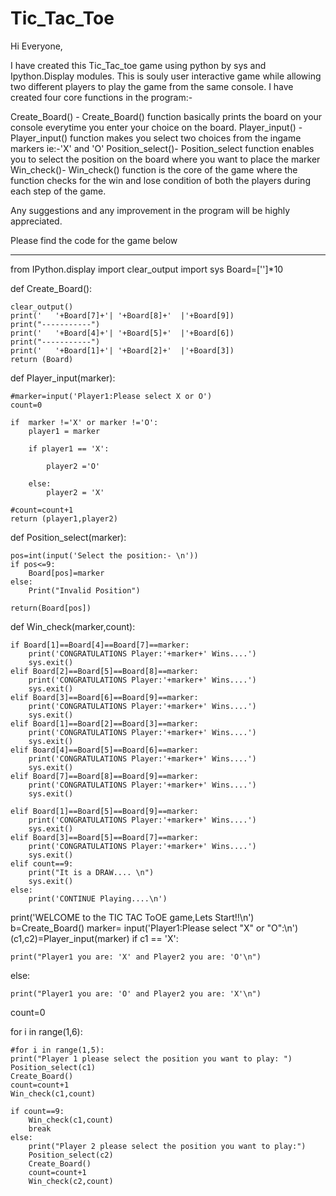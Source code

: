 # Tic_Tac_Toe


Hi Everyone,

I have created this Tic_Tac_toe game using python by sys and Ipython.Display modules.
This is souly user interactive game while allowing two different players to play the game from the same console.
I have created four core functions in the program:-

Create_Board() - Create_Board() function basically prints the board on your console everytime you enter your choice on the board.
Player_input() - Player_input() function makes you select two choices from the ingame markers ie:-'X' and 'O'
Position_select()- Position_select function enables you to select the position on the board where you want to place the marker
Win_check()- Win_check() function is the core of the game where the function checks for the win and lose condition of both the players during each step of the game.


Any suggestions and any improvement in the program will be highly appreciated.

Please find the code for the game below
_______________________________________________________________________________________
from IPython.display import clear_output
import sys
Board=['']*10

def Create_Board():
	
	clear_output()
	print('   '+Board[7]+'| '+Board[8]+'  |'+Board[9])
	print("-----------")
	print('   '+Board[4]+'| '+Board[5]+'  |'+Board[6])
	print("-----------")
	print('   '+Board[1]+'| '+Board[2]+'  |'+Board[3])
	return (Board)

def Player_input(marker):

	#marker=input('Player1:Please select X or O')
	count=0
	
	if  marker !='X' or marker !='O':
		player1 = marker
		
		if player1 == 'X':
			
			player2 ='O'
			
		else:
			player2 = 'X'

	#count=count+1
	return (player1,player2)

def Position_select(marker):
	
	pos=int(input('Select the position:- \n'))
	if pos<=9:
		Board[pos]=marker
	else:
		Print("Invalid Position")

	return(Board[pos])
def Win_check(marker,count):

	if Board[1]==Board[4]==Board[7]==marker:
		print('CONGRATULATIONS Player:'+marker+' Wins....')
		sys.exit()
	elif Board[2]==Board[5]==Board[8]==marker:
		print('CONGRATULATIONS Player:'+marker+' Wins....')
		sys.exit()
	elif Board[3]==Board[6]==Board[9]==marker:
		print('CONGRATULATIONS Player:'+marker+' Wins....')
		sys.exit()
	elif Board[1]==Board[2]==Board[3]==marker:
		print('CONGRATULATIONS Player:'+marker+' Wins....')
		sys.exit()
	elif Board[4]==Board[5]==Board[6]==marker:
		print('CONGRATULATIONS Player:'+marker+' Wins....')
		sys.exit()
	elif Board[7]==Board[8]==Board[9]==marker:
		print('CONGRATULATIONS Player:'+marker+' Wins....')
		sys.exit()

	elif Board[1]==Board[5]==Board[9]==marker:
		print('CONGRATULATIONS Player:'+marker+' Wins....')
		sys.exit()
	elif Board[3]==Board[5]==Board[7]==marker:
		print('CONGRATULATIONS Player:'+marker+' Wins....')
		sys.exit()
	elif count==9:
		print("It is a DRAW.... \n")
		sys.exit()
	else:
		print('CONTINUE Playing....\n')
    
print('WELCOME to the TIC TAC ToOE game,Lets Start!!\n')
b=Create_Board()
marker= input('Player1:Please select "X" or "O":\n')
(c1,c2)=Player_input(marker)
if c1 == 'X':

	print("Player1 you are: 'X' and Player2 you are: 'O'\n")
else:

	print("Player1 you are: 'O' and Player2 you are: 'X'\n")
count=0

for i in range(1,6):

	#for i in range(1,5):
	print("Player 1 please select the position you want to play: ")
	Position_select(c1)
	Create_Board() 
	count=count+1
	Win_check(c1,count)
	
	if count==9:	
		Win_check(c1,count)
		break
	else:
		print("Player 2 please select the position you want to play:")
		Position_select(c2)
		Create_Board()
		count=count+1
		Win_check(c2,count)

